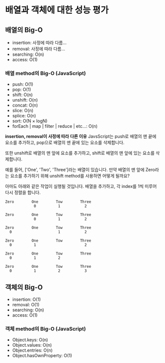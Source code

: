 # 배열과 객체에 대한 성능 평가

## 배열의 Big-O

- insertion: 사정에 따라 다름...
- removal: 사정에 따라 다름...
- searching: O(n)
- access: O(1)

### 배열 method의 Big-O (JavaScript)

- push: O(1)
- pop: O(1)
- shift: O(n)
- unshift: O(n)
- concat: O(n)
- slice: O(n)
- splice: O(n)
- sort: O(N × logN)
- forEach | map | filter | reduce | etc...: O(n)

**insertion, removal이 사정에 따라 다른 이유**
JavsScript는 push로 배열의 맨 끝에 요소를 추가하고, pop으로 배열의 맨 끝에 있는 요소를 삭제합니다.

또한 unshift로 배열의 맨 앞에 요소를 추가하고, shift로 배열의 맨 앞에 있는 요소를 삭제합니다.

예를 들어, ['One', 'Two', 'Three']라는 배열이 있습니다. 만약 배열의 맨 앞에 Zero라는 요소를 추가하기 위해 unshift method를 사용하면 어떻게 될까요?

아마도 아래와 같은 작업이 실행될 것입니다. 배열을 추가하고, 각 index를 1씩 미루어 다시 정렬을 합니다.

```
Zero        One        Tow        Three
             0          1           2
```

```
Zero        One        Tow        Three
             0          1           2
```

```
Zero        One        Tow        Three
  0                     1           2
```

```
Zero        One        Tow        Three
  0          1                      2
```

```
Zero        One        Tow        Three
  0          1          2
```

```
Zero        One        Tow        Three
  0          1          2           3
```

## 객체의 Big-O

- insertion: O(1)
- removal: O(1)
- searching: O(n)
- access: O(1)

### 객체 method의 Big-O (JavaScript)

- Object.keys: O(n)
- Object.values: O(n)
- Object.entries: O(n)
- Object.hasOwnProperty: O(1)
